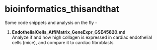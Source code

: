 # bioinformatics_thisandthat
Some code snippets and analysis on the fly -  
1. **EndothelialCells_AffiMatrix_GeneExpr_GSE45820.md**   
Analyze if and how high collagen is expressed in cardiac endothelial cells (mice), and compare it to cardiac fibroblasts

